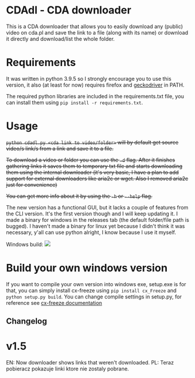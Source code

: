 # CDAdl - CDA downloader 
This is a CDA downloader that allows you to easily download any (public) video on cda.pl and save the link to a file (along with its name) or download it directly and download/list the whole folder.

# Requirements
It was written in python 3.9.5 so I strongly encourage you to use this version, it also (at least for now) requires firefox and [geckodriver](https://github.com/mozilla/geckodriver) in PATH. 

The required python libraries are included in the requirements.txt file, you can install them using `pip install -r requirements.txt`.

# Usage
~~`python cdadl.py <cda link to video/folder>` will by default get source video/s link/s from a link and save it to a file.~~

~~To download a video or folder you can use the `-d` flag. After it finishes gathering links it saves them to temporary txt file and starts downloading them using the internal downloader (it's very basic, I have a plan to add support for external downloaders like aria2c or wget. Also I removed aria2c just for convenience)~~

~~You can get more info about it by using the `-h` or `--help` flag.~~

The new version has a functional GUI, but it lacks a couple of features from the CLI version. It's the first version though and I will keep updating it. I made a binary for windows in the releases tab (the default folder/file path is bugged). I haven't made a binary for linux yet because I didn't think it was necessary, y'all can use python alright, I know because I use it myself.

Windows build: <a href=https://github.com/MicroPanda123/cdadl/releases> <img src="https://img.shields.io/github/workflow/status/MicroPanda123/cdadl/windows-build"> </a>

# Build your own windows version
If you want to compile your own version into windows exe, setup.exe is for that, you can simply install cx-freeze using `pip install cx_Freeze` and `python setup.py build`. You can change compile settings in setup.py, for reference see <a href=https://cx-freeze.readthedocs.io/en/latest/setup_script.html>cx-freeze documentation</a>

## Changelog

# v1.5
EN: Now downloader shows links that weren't downloaded.
PL: Teraz pobieracz pokazuje linki ktore nie zostaly pobrane.